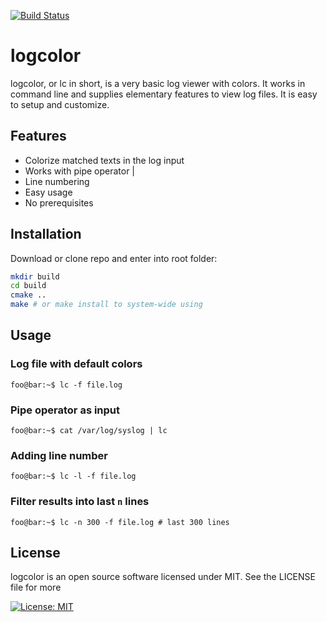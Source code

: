 [![Build Status](https://travis-ci.org/bariscelik/logcolor.svg?branch=main)](https://travis-ci.org/bariscelik/logcolor)

# logcolor
logcolor, or lc in short, is a very basic log viewer with colors. It works in command line and supplies elementary features to view log files. It is easy to setup and customize.

## Features
- Colorize matched texts in the log input
- Works with pipe operator |
- Line numbering
- Easy usage
- No prerequisites

## Installation
Download or clone repo and enter into root folder:
```bash
mkdir build
cd build
cmake ..
make # or make install to system-wide using
```

## Usage

### Log file with default colors
```console
foo@bar:~$ lc -f file.log
```

### Pipe operator as input
```console
foo@bar:~$ cat /var/log/syslog | lc
```

### Adding line number
```console
foo@bar:~$ lc -l -f file.log
```

### Filter results into last ``n`` lines
```console
foo@bar:~$ lc -n 300 -f file.log # last 300 lines
```

## License
logcolor is an open source software licensed under MIT. See the LICENSE file for more

[![License: MIT](https://img.shields.io/badge/License-MIT-yellow.svg)](https://opensource.org/licenses/MIT)
